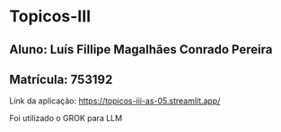 # Topicos-III

## Aluno: Luís Fillipe Magalhães Conrado Pereira
## Matrícula: 753192

Link da aplicação: https://topicos-iii-as-05.streamlit.app/

Foi utilizado o GROK para LLM
